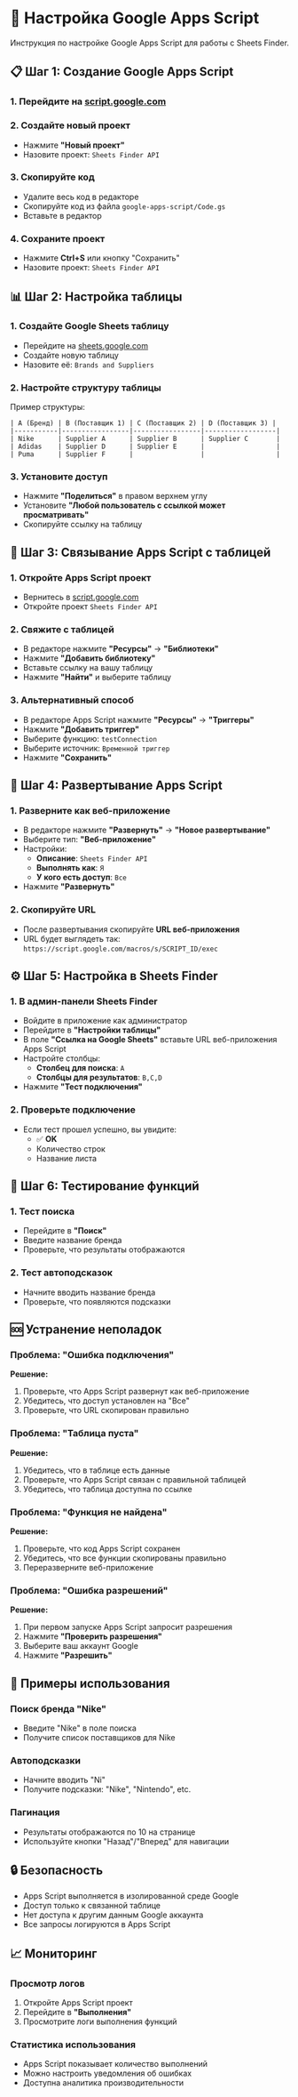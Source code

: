 # 🔧 Настройка Google Apps Script

Инструкция по настройке Google Apps Script для работы с Sheets Finder.

## 📋 Шаг 1: Создание Google Apps Script

### 1. Перейдите на [script.google.com](https://script.google.com)

### 2. Создайте новый проект
- Нажмите **"Новый проект"**
- Назовите проект: `Sheets Finder API`

### 3. Скопируйте код
- Удалите весь код в редакторе
- Скопируйте код из файла `google-apps-script/Code.gs`
- Вставьте в редактор

### 4. Сохраните проект
- Нажмите **Ctrl+S** или кнопку "Сохранить"
- Назовите проект: `Sheets Finder API`

## 📊 Шаг 2: Настройка таблицы

### 1. Создайте Google Sheets таблицу
- Перейдите на [sheets.google.com](https://sheets.google.com)
- Создайте новую таблицу
- Назовите её: `Brands and Suppliers`

### 2. Настройте структуру таблицы
Пример структуры:
```
| A (Бренд) | B (Поставщик 1) | C (Поставщик 2) | D (Поставщик 3) |
|-----------|-----------------|-----------------|------------------|
| Nike      | Supplier A      | Supplier B      | Supplier C       |
| Adidas    | Supplier D      | Supplier E      |                  |
| Puma      | Supplier F      |                 |                  |
```

### 3. Установите доступ
- Нажмите **"Поделиться"** в правом верхнем углу
- Установите **"Любой пользователь с ссылкой может просматривать"**
- Скопируйте ссылку на таблицу

## 🔗 Шаг 3: Связывание Apps Script с таблицей

### 1. Откройте Apps Script проект
- Вернитесь в [script.google.com](https://script.google.com)
- Откройте проект `Sheets Finder API`

### 2. Свяжите с таблицей
- В редакторе нажмите **"Ресурсы"** → **"Библиотеки"**
- Нажмите **"Добавить библиотеку"**
- Вставьте ссылку на вашу таблицу
- Нажмите **"Найти"** и выберите таблицу

### 3. Альтернативный способ
- В редакторе Apps Script нажмите **"Ресурсы"** → **"Триггеры"**
- Нажмите **"Добавить триггер"**
- Выберите функцию: `testConnection`
- Выберите источник: `Временной триггер`
- Нажмите **"Сохранить"**

## 🚀 Шаг 4: Развертывание Apps Script

### 1. Разверните как веб-приложение
- В редакторе нажмите **"Развернуть"** → **"Новое развертывание"**
- Выберите тип: **"Веб-приложение"**
- Настройки:
  - **Описание**: `Sheets Finder API`
  - **Выполнять как**: `Я`
  - **У кого есть доступ**: `Все`
- Нажмите **"Развернуть"**

### 2. Скопируйте URL
- После развертывания скопируйте **URL веб-приложения**
- URL будет выглядеть так: `https://script.google.com/macros/s/SCRIPT_ID/exec`

## ⚙️ Шаг 5: Настройка в Sheets Finder

### 1. В админ-панели Sheets Finder
- Войдите в приложение как администратор
- Перейдите в **"Настройки таблицы"**
- В поле **"Ссылка на Google Sheets"** вставьте URL веб-приложения Apps Script
- Настройте столбцы:
  - **Столбец для поиска**: `A`
  - **Столбцы для результатов**: `B,C,D`
- Нажмите **"Тест подключения"**

### 2. Проверьте подключение
- Если тест прошел успешно, вы увидите:
  - ✅ **OK**
  - Количество строк
  - Название листа

## 🔧 Шаг 6: Тестирование функций

### 1. Тест поиска
- Перейдите в **"Поиск"**
- Введите название бренда
- Проверьте, что результаты отображаются

### 2. Тест автоподсказок
- Начните вводить название бренда
- Проверьте, что появляются подсказки

## 🆘 Устранение неполадок

### Проблема: "Ошибка подключения"
**Решение:**
1. Проверьте, что Apps Script развернут как веб-приложение
2. Убедитесь, что доступ установлен на "Все"
3. Проверьте, что URL скопирован правильно

### Проблема: "Таблица пуста"
**Решение:**
1. Убедитесь, что в таблице есть данные
2. Проверьте, что Apps Script связан с правильной таблицей
3. Убедитесь, что таблица доступна по ссылке

### Проблема: "Функция не найдена"
**Решение:**
1. Проверьте, что код Apps Script сохранен
2. Убедитесь, что все функции скопированы правильно
3. Переразверните веб-приложение

### Проблема: "Ошибка разрешений"
**Решение:**
1. При первом запуске Apps Script запросит разрешения
2. Нажмите **"Проверить разрешения"**
3. Выберите ваш аккаунт Google
4. Нажмите **"Разрешить"**

## 📝 Примеры использования

### Поиск бренда "Nike"
- Введите "Nike" в поле поиска
- Получите список поставщиков для Nike

### Автоподсказки
- Начните вводить "Ni"
- Получите подсказки: "Nike", "Nintendo", etc.

### Пагинация
- Результаты отображаются по 10 на странице
- Используйте кнопки "Назад"/"Вперед" для навигации

## 🔒 Безопасность

- Apps Script выполняется в изолированной среде Google
- Доступ только к связанной таблице
- Нет доступа к другим данным Google аккаунта
- Все запросы логируются в Apps Script

## 📈 Мониторинг

### Просмотр логов
1. Откройте Apps Script проект
2. Перейдите в **"Выполнения"**
3. Просмотрите логи выполнения функций

### Статистика использования
- Apps Script показывает количество выполнений
- Можно настроить уведомления об ошибках
- Доступна аналитика производительности

